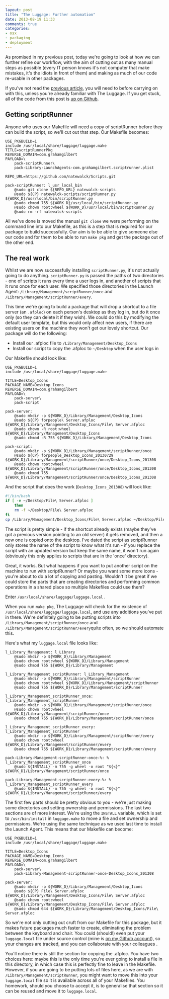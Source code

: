 ```yaml
---
layout: post
title: "The Luggage: Further automation"
date: 2013-08-19 11:33
comments: true
categories: 
- osx
- packaging
- deployment
---
```

As promised in my previous post, today we're going to look at how we can further refine our workflow, with the aim of cutting out as many manual steps as possible (every IT person knows it's not computer that make mistakes, it's the idiots in front of them) and making as much of our code re-usable in other packages.

If you've not read the [previous article](http://grahamgilbert.com/blog/2013/08/09/the-luggage-an-introduction/), you will need to before carrying on with this, unless you're already familiar with The Luggage. If you get stuck, all of the code from this post is [up on Github](https://github.com/grahamgilbert/the-luggage-post-201308).<!--more-->

## Getting scriptRunner

Anyone who uses our Makefile will need a copy of scriptRunner before they can build the script, so we'll cut out that step. Our Makefile becomes:

```
USE_PKGBUILD=1
include /usr/local/share/luggage/luggage.make
TITLE=scriptRunnerPkg
REVERSE_DOMAIN=com.grahamgilbert
PAYLOAD=\
	pack-scriptRunner\
	pack-Library-LaunchAgents-com.grahamgilbert.scriptrunner.plist

REPO_URL=https://github.com/natewalck/Scripts.git

pack-scriptRunner: l_usr_local_bin
	@sudo git clone ${REPO_URL} natewalck-scripts
	@sudo ${CP} natewalck-scripts/scriptRunner.py ${WORK_D}/usr/local/bin/scriptRunner.py
	@sudo chmod 755 ${WORK_D}/usr/local/bin/scriptRunner.py
	@sudo chown root:wheel ${WORK_D}/usr/local/bin/scriptRunner.py
	@sudo rm -rf natewalck-scripts
```

All we've done is moved the manual ``git clone`` we were performing on the command line into our Makefile, as this is a step that is required for our package to build successfully. Our aim is to be able to give someone else our code and for them to be able to run ``make pkg`` and get the package out of the other end.

## The real work

Whilst we are now successfully installing ``scriptRunner.py``, it's not actually going to do anything. ``scriptRunner.py`` is passed the paths of two directories - one of scripts it runs every time a user logs in, and another of scripts that it runs once for each user. We specified those directories in the Launch Agent: ``/Library/Management/scriptRunner/once`` and ``/Library/Management/scriptRunner/every``.

This time we're going to build a package that will drop a shortcut to a file server (an ``.afploc``) on each person's desktop as they log in, but do it once only (so they can delete it if they wish). We could do this by modifying the default user template, but this would only affect new users, if there are existing users on the machine they won't get our lovely shortcut. Our package will do the following:

* Install our .afploc file to ``/Library/Management/Desktop_Icons``
* Install our script to copy the .afploc to ``~/Desktop`` when the user logs in

Our Makefile should look like:

```
USE_PKGBUILD=1
include /usr/local/share/luggage/luggage.make

TITLE=Desktop_Icons
PACKAGE_NAME=Desktop_Icons
REVERSE_DOMAIN=com.grahamgilbert
PAYLOAD=\
	pack-server\
	pack-script
	
pack-server:
	@sudo mkdir -p ${WORK_D}/Library/Management/Desktop_Icons
	@sudo ${CP} forpeople\ Server.afploc ${WORK_D}/Library/Management/Desktop_Icons/File\ Server.afploc
	@sudo chown -R root:wheel ${WORK_D}/Library/Management/Desktop_Icons
	@sudo chmod -R 755 ${WORK_D}/Library/Management/Desktop_Icons
	
pack-script:
	@sudo mkdir -p ${WORK_D}/Library/Management/scriptRunner/once
	@sudo ${CP} forpeople_Desktop_Icons_20130729 ${WORK_D}/Library/Management/scriptRunner/once/Desktop_Icons_201308
	@sudo chown root:wheel ${WORK_D}/Library/Management/scriptRunner/once/Desktop_Icons_201308
	@sudo chmod 755 ${WORK_D}/Library/Management/scriptRunner/once/Desktop_Icons_201308
```

And the script that does the work (``Desktop_Icons_201308``) will look like:

``` bash
#!/bin/bash
if [ -e ~/Desktop/File\ Server.afploc ]
    then
    rm -f ~/Desktop/File\ Server.afploc
fi
cp /Library/Management/Desktop_Icons/File\ Server.afploc ~/Desktop/File\ Server.afploc
```

The script is pretty simple - if the shortcut already exists (maybe they've got a previous version pointing to an old server) it gets removed, and then a new one is copied onto the desktop. I've dated the script as scriptRunner only stores the name of the script to know what it's run - if you replace the script with an updated version but keep the same name, it won't run again (obviously this only applies to scripts that are in the 'once' directory).

Great, it works. But what happens if you want to put another script on the machine to run with scriptRunner? Or maybe you want some more icons - you're about to do a lot of copying and pasting. Wouldn't it be great if we could store the parts that are creating directories and performing common operations in a shared place so multiple Makefiles could use them?

Enter ``/usr/local/share/luggage/luggage.local`` .

When you run ``make pkg``, The Luggage will check for the existence of ``/usr/local/share/luggage/luggage.local``, and use any additions you've put in there. We're definitely going to be putting scripts into ``/Library/Management/scriptRunner/once`` and ``/Library/Management/scriptRunner/every``quite often, so we should automate this.

Here's what my ``luggage.local`` file looks like:

```
l_Library_Management: l_Library
	@sudo mkdir -p ${WORK_D}/Library/Management
	@sudo chown root:wheel ${WORK_D}/Library/Management
	@sudo chmod 755 ${WORK_D}/Library/Management

l_Library_Management_scriptRunner: l_Library_Management
	@sudo mkdir -p ${WORK_D}/Library/Management/scriptRunner
	@sudo chown root:wheel ${WORK_D}/Library/Management/scriptRunner
	@sudo chmod 755 ${WORK_D}/Library/Management/scriptRunner

l_Library_Management_scriptRunner_once: l_Library_Management_scriptRunner
	@sudo mkdir -p ${WORK_D}/Library/Management/scriptRunner/once
	@sudo chown root:wheel ${WORK_D}/Library/Management/scriptRunner/once
	@sudo chmod 755 ${WORK_D}/Library/Management/scriptRunner/once
	
l_Library_Management_scriptRunner_every: l_Library_Management_scriptRunner
	@sudo mkdir -p ${WORK_D}/Library/Management/scriptRunner/every
	@sudo chown root:wheel ${WORK_D}/Library/Management/scriptRunner/every
	@sudo chmod 755 ${WORK_D}/Library/Management/scriptRunner/every

pack-Library-Management-scriptRunner-once-%: % l_Library_Management_scriptRunner_once
	@sudo ${INSTALL} -m 755 -g wheel -o root "${<}" ${WORK_D}/Library/Management/scriptRunner/once
	
pack-Library-Management-scriptRunner-every-%: % l_Library_Management_scriptRunner_every
	@sudo ${INSTALL} -m 755 -g wheel -o root "${<}" ${WORK_D}/Library/Management/scriptRunner/every
```

The first few parts should be pretty obvious to you - we're just making some directories and setting ownership and permissions. The last two sections are of more interest. We're using the ``INSTALL`` variable, which is set to ``/usr/bin/install`` in ``luggage.make`` to move a file and set ownership and permissions. We're using the same technique as we used last time to install the Launch Agent. This means that our Makefile can become:

```
USE_PKGBUILD=1
include /usr/local/share/luggage/luggage.make

TITLE=Desktop_Icons
PACKAGE_NAME=Desktop_Icons
REVERSE_DOMAIN=com.grahamgilbert
PAYLOAD=\
	pack-server\
	pack-Library-Management-scriptRunner-once-Desktop_Icons_201308
	
pack-server:
	@sudo mkdir -p ${WORK_D}/Library/Management/Desktop_Icons
	@sudo ${CP} File\ Server.afploc ${WORK_D}/Library/Management/Desktop_Icons/File\ Server.afploc
	@sudo chown root:wheel ${WORK_D}/Library/Management/Desktop_Icons/File\ Server.afploc
	@sudo chmod 644 ${WORK_D}/Library/Management/Desktop_Icons/File\ Server.afploc
```

So we're not only cutting out cruft from our Makefile for this package, but it makes future packages much faster to create, eliminating the problem between the keyboard and chair. You could (should!) even put your ``luggage.local`` file under source control (mine is [on my Github account](https://github.com/grahamgilbert/luggage_local)), so your changes are tracked, and you can collaborate with your colleagues .

You'll notice there is still the section for copying the .afploc. You have two choices here: maybe this is the only time you're ever going to install a file in this directory, in which case this is perfectly fine to leave in the Makefile. However, if you are going to be putting lots of files here, as we are with ``/Library/Management/scriptRunner``, you might want to move this into your ``luggage.local`` file so it is available across all of your Makefiles. You homework, should you choose to accept it, is to generalise that section so it can be reused and move it to ``luggage.local``.